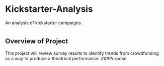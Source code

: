 # Kickstarter-Analysis
An analysis of kickstarter campaigns.
#
## Overview of Project
This project will review survey results to identify trends from crowdfunding as a way to produce a theatrical performance.
###Purpose

